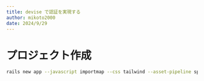 ```yaml
---
title: devise で認証を実現する
author: mikoto2000
date: 2024/9/29
---
```


# プロジェクト作成

```sh
rails new app --javascript importmap --css tailwind --asset-pipeline sprockets --no-api
```

